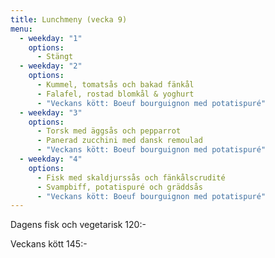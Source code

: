 ```yaml
---
title: Lunchmeny (vecka 9)
menu:
  - weekday: "1"
    options:
      - Stängt
  - weekday: "2"
    options:
      - Kummel, tomatsås och bakad fänkål
      - Falafel, rostad blomkål & yoghurt
      - "Veckans kött: Boeuf bourguignon med potatispuré"
  - weekday: "3"
    options:
      - Torsk med äggsås och pepparrot
      - Panerad zucchini med dansk remoulad
      - "Veckans kött: Boeuf bourguignon med potatispuré"
  - weekday: "4"
    options:
      - Fisk med skaldjurssås och fänkålscrudité
      - Svampbiff, potatispuré och gräddsås
      - "Veckans kött: Boeuf bourguignon med potatispuré"
---
```

Dagens fisk och vegetarisk 120:-

Veckans kött 145:-